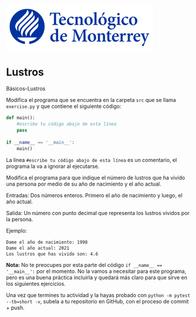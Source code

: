 ![Tec de Monterrey](../../images/logotecmty.png)
# Lustros
Básicos-Lustros

Modifica el programa que se encuentra en la carpeta `src` que se llama `exercise.py` y que contiene el siguiente código:

```python
def main():
    #escribe tu código abajo de esta línea
    pass

if __name__ == '__main__':
    main()
```

La línea `#escribe tu código abajo de esta línea` es un comentario, el programa la va a ignorar al ejecutarse.

Modifica el programa para que indique el número de lustros que ha vivido una persona por medio de su año de nacimiento y el año actual.

Entradas: Dos números enteros. Primero el año de nacimiento y luego, el año actual.

Salida: Un número con punto decimal que representa los lustros vividos por la persona.

Ejemplo:
```
Dame el año de nacimiento: 1998
Dame el año actual: 2021
Los lustros que has vivido son: 4.6
```

**Nota:** No te preocupes por esta parte del código `if __name__ == '__main__':` por el momento. No la vamos a necesitar para este programa, pero es una buena práctica incluirla y quedará más claro para que sirve en los siguientes ejercicios.

Una vez que termines tu actividad y la hayas probado con
`python -m pytest --tb=short -v`,
subela a tu repositorio en GitHub, con el proceso de commit + push.
